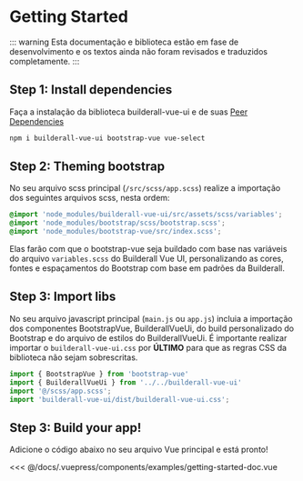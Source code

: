 # Getting Started

::: warning
Esta documentação e biblioteca estão em fase de desenvolvimento e os textos ainda não foram revisados e traduzidos completamente.
:::

## Step 1: Install dependencies
Faça a instalação da biblioteca builderall-vue-ui e de suas [Peer Dependencies](https://nodejs.org/es/blog/npm/peer-dependencies/)

```bash
npm i builderall-vue-ui bootstrap-vue vue-select
```

## Step 2: Theming bootstrap

No seu arquivo scss principal (`/src/scss/app.scss`) realize a importação dos seguintes arquivos scss, nesta ordem:

```scss
@import 'node_modules/builderall-vue-ui/src/assets/scss/variables';
@import 'node_modules/bootstrap/scss/bootstrap.scss';
@import 'node_modules/bootstrap-vue/src/index.scss';
```

Elas farão com que o bootstrap-vue seja buildado com base nas variáveis do arquivo `variables.scss` do Builderall Vue UI, personalizando as cores, fontes e espaçamentos do Bootstrap com base em padrões da Builderall.

## Step 3: Import libs

No seu arquivo javascript principal (`main.js` ou `app.js`) incluia a importação dos componentes BootstrapVue, BuilderallVueUi, do build personalizado do Bootstrap e do arquivo de estilos do BuilderallVueUi. É importante realizar importar o `builderall-vue-ui.css` por **ÚLTIMO** para que as regras CSS da biblioteca não sejam sobrescritas.

```js
import { BootstrapVue } from 'bootstrap-vue'
import { BuilderallVueUi } from '../../builderall-vue-ui'
import '@/scss/app.scss';
import 'builderall-vue-ui/dist/builderall-vue-ui.css';
```

## Step 3: Build your app!

Adicione o código abaixo no seu arquivo Vue principal e está pronto!

<SourceCode>
<<< @/docs/.vuepress/components/examples/getting-started-doc.vue
</SourceCode>